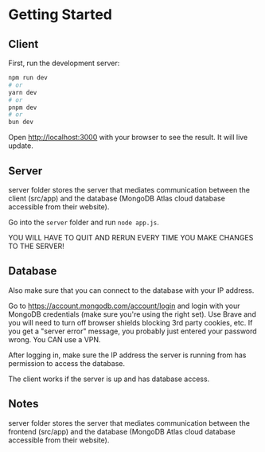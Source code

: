 # Getting Started

## Client

First, run the development server:

```bash
npm run dev
# or
yarn dev
# or
pnpm dev
# or
bun dev
```

Open [http://localhost:3000](http://localhost:3000) with your browser to see the result. It will live update.

## Server

server folder stores the server that mediates communication between the client (src/app) and the database (MongoDB Atlas cloud database accessible from their website).

Go into the `server` folder and run `node app.js`.

YOU WILL HAVE TO QUIT AND RERUN EVERY TIME YOU MAKE CHANGES TO THE SERVER!

## Database

Also make sure that you can connect to the database with your IP address.

Go to https://account.mongodb.com/account/login and login with your MongoDB credentials (make sure you're using the right set). Use Brave and you will need to turn off browser shields blocking 3rd party cookies, etc. If you get a "server error" message, you probably just entered your password wrong. You CAN use a VPN.

After logging in, make sure the IP address the server is running from has permission to access the database.

The client works if the server is up and has database access.

## Notes

server folder stores the server that mediates communication between the frontend (src/app) and the database (MongoDB Atlas cloud database accessible from their website).
